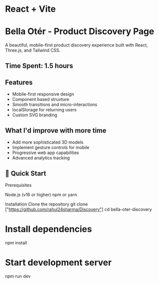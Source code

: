# React + Vite

# Bella Otér - Product Discovery Page

A beautiful, mobile-first product discovery experience built with React, Three.js, and Tailwind CSS.

## Time Spent: 1.5 hours

## Features
- Mobile-first responsive design
- Component based struvture
- Smooth transitions and micro-interactions
- localStorage for returning users
- Custom SVG branding

## What I'd improve with more time
- Add more sophisticated 3D models
- Implement gesture controls for mobile
- Progressive web app capabilities
- Advanced analytics tracking

## 🚀 Quick Start
Prerequisites

Node.js (v16 or higher)
npm or yarn

Installation
 Clone the repository
git clone ["https://github.com/rahul24sharma/Discovery"]
cd bella-oter-discovery

# Install dependencies
npm install

# Start development server
npm run dev